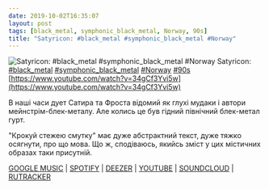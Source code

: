 ```yaml
---
date: 2019-10-02T16:35:07
layout: post
tags: [black_metal, symphonic_black_metal, Norway, 90s]
title: "Satyricon: #black_metal #symphonic_black_metal #Norway"
---
```

![Satyricon: #black_metal #symphonic_black_metal #Norway](https://i.ytimg.com/vi/34gCf3Yvi5w/hqdefault.jpg)
Satyricon: [#black_metal](/tags/#black_metal) [#symphonic_black_metal](/tags/#symphonic_black_metal) [#Norway](/tags/#Norway) [#90s](/tags/#90s) [https://www.youtube.com/watch?v=34gCf3Yvi5w](https://www.youtube.com/watch?v=34gCf3Yvi5w)

В наші часи дует Сатира та Фроста відомий як глухі мудаки і автори мейнстрім-блек-металу. Але колись це був гідний північний блек-метал гурт.

&quot;Крокуй стежею смутку&quot; має дуже абстрактний текст, дуже тяжко осягнути, про що мова. Що ж, сподіваюсь, якийсь зміст у цих містичних образах таки присутній.

[GOOGLE MUSIC](https://play.google.com/music/m/Brel3wxtqgok2lqq5anwainy6te?t=Dark_Medieval_Times_-_Satyricon) | [SPOTIFY](https://open.spotify.com/album/0xXdL2dhLdLfAgw9wAB6bC) | [DEEZER](https://www.deezer.com/album/79594852?utm_source=deezer&amp;utm_content=album-79594852&amp;utm_term=1601611822_1570023829&amp;utm_medium=web) | [YOUTUBE](https://www.youtube.com/playlist?list=PLqytfNFx9GhzBpuAz47srISHmI7R5MqhI) | [SOUNDCLOUD](https://soundcloud.com/satyricon-official/sets/dark-medieval-times) | [RUTRACKER](https://rutracker.org/forum/viewtopic.php?t=5464219)